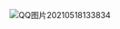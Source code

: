 ![QQ图片20210518133834](https://user-images.githubusercontent.com/81625961/118596845-7ea07600-b7de-11eb-8600-5e7375c7dc97.png)
